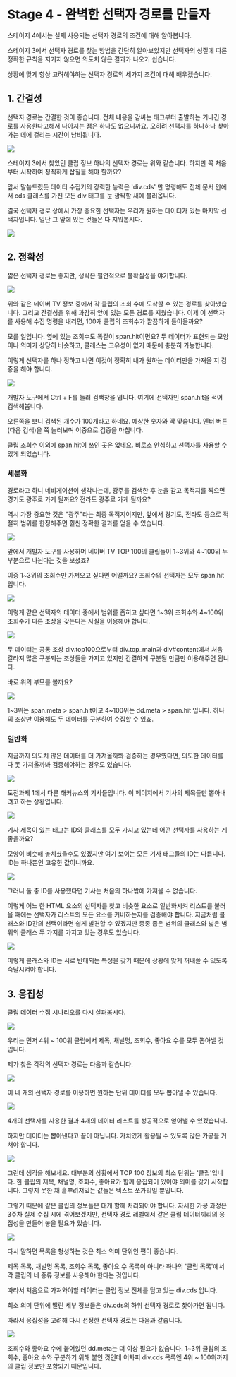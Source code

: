# Stage 4 - 완벽한 선택자 경로를 만들자

스테이지 4에서는 실제 사용되는 선택자 경로의 조건에 대해 알아봅니다.

스테이지 3에서 선택자 경로를 찾는 방법을 간단히 알아보았지만 선택자의 성질에 따른 정확한 규칙을 지키지 않으면 의도치 않은 결과가 나오기 쉽습니다.

상황에 맞게 항상 고려해야하는 선택자 경로의 세가지 조건에 대해 배우겠습니다.

## 1. 간결성

선택자 경로는 간결한 것이 좋습니다. 전체 내용을 감싸는 태그부터 출발하는 기나긴 경로를 사용한다고해서 나아지는 점은 하나도 없으니까요. 오히려 선택자를 하나하나 찾아가는 데에 걸리는 시간이 낭비됩니다.

![](../.gitbook/assets/image%20%28319%29.png)

스테이지 3에서 찾았던 클립 정보 하나의 선택자 경로는 위와 같습니다. 하지만 꼭 처음부터 시작하여 정직하게 삽질을 해야 할까요? 

앞서 말씀드렸듯 데이터 수집기의 강력한 능력은 'div.cds' 만 명령해도 전체 문서 안에서 cds 클래스를 가진 모든 div 태그를 눈 깜짝할 새에 불러옵니다.

결국 선택자 경로 상에서 가장 중요한 선택자는 우리가 원하는 데이터가 있는 마지막 선택자입니다. 일단 그 앞에 있는 것들은 다 지워봅시다.

![](../.gitbook/assets/image%20%28374%29.png)

## 2. 정확성

짧은 선택자 경로는 좋지만, 생략은 필연적으로 불확실성을 야기합니다.

![](../.gitbook/assets/image%20%28123%29.png)

위와 같은 네이버 TV 정보 중에서 각 클립의 조회 수에 도착할 수 있는 경로를 찾아냈습니다. 그리고 간결성을 위해 과감히 앞에 있는 모든 경로를 지웠습니다. 이제 이 선택자를 사용해 수집 명령을 내리면, 100개 클립의 조회수가 깔끔하게 들어올까요?

모를 일입니다. 옆에 있는 조회수도 똑같이 span.hit이면요? 두 데이터가 표현되는 모양이나 의미가 상당히 비슷하고, 클래스는 고유성이 없기 때문에 충분히 가능합니다.

이렇게 선택자를 하나 정하고 나면 이것이 정확히 내가 원하는 데이터만을 가져올 지 검증을 해야 합니다.

![](../.gitbook/assets/image%20%28119%29.png)

개발자 도구에서 Ctrl + F를 눌러 검색창을 엽니다. 여기에 선택자인 span.hit을 적어 검색해봅니다.

오른쪽을 보니 검색된 개수가 100개라고 하네요. 예상한 숫자와 딱 맞습니다. 엔터 버튼 \(다음 검색\)을 쭉 눌러보며 이중으로 검증을 마칩니다.

클립 조회수 이외에 span.hit이 쓰인 곳은 없네요. 비로소 안심하고 선택자를 사용할 수 있게 되었습니다.



### 세분화

경로라고 하니 네비게이션이 생각나는데, 광주를 검색한 후 눈을 감고 목적지를 찍으면 경기도 광주로 가게 될까요? 전라도 광주로 가게 될까요?

역시 가장 중요한 것은 "광주"라는 최종 목적지이지만, 앞에서 경기도, 전라도 등으로 적절히 범위를 한정해주면 훨씬 정확한 결과를 얻을 수 있습니다.



![](../.gitbook/assets/image%20%2818%29.png)

앞에서 개발자 도구를 사용하며 네이버 TV TOP 100의 클립들이 1~3위와 4~100위 두 부분으로 나뉜다는 것을 보셨죠?

이중 1~3위의 조회수만 가져오고 싶다면 어떨까요? 조회수의 선택자는 모두 span.hit입니다.

![](../.gitbook/assets/image%20%2879%29.png)

이렇게 같은 선택자의 데이터 중에서 범위를 좁히고 싶다면 1~3위 조회수와 4~100위 조회수가 다른 조상을 갖는다는 사실을 이용해야 합니다.

![](../.gitbook/assets/image%20%28389%29.png)

두 데이터는 공통 조상 div.top100으로부터 div.top\_main과 div\#content에서 처음 갈라져 많은 구분되는 조상들을 가지고 있지만 간결하게 구분될 만큼만 이용해주면 됩니다.

바로 위의 부모를 볼까요?

![](../.gitbook/assets/image%20%28363%29.png)

1~3위는 span.meta &gt; span.hit이고 4~100위는 dd.meta &gt; span.hit 입니다. 하나의 조상만 이용해도 두 데이터를 구분하여 수집할 수 있죠.



### 일반화

지금까지 의도치 않은 데이터를 더 가져올까봐 검증하는 경우였다면, 의도한 데이터를 다 못 가져올까봐 검증해야하는 경우도 있습니다.

![](../.gitbook/assets/image%20%2865%29.png)

도전과제 1에서 다룬 해커뉴스의 기사들입니다. 이 페이지에서 기사의 제목들만 뽑아내려고 하는 상황입니다.

![](../.gitbook/assets/image%20%28362%29.png)

기사 제목이 있는 태그는 ID와 클래스를 모두 가지고 있는데 어떤 선택자를 사용하는 게 좋을까요?

모양이 비슷해 놓치셨을수도 있겠지만 여기 보이는 모든 기사 태그들의 ID는 다릅니다. ID는 하나뿐인 고유한 값이니까요.

![](../.gitbook/assets/image%20%2854%29.png)

그러니 둘 중 ID를 사용했다면 기사는 처음의 하나밖에 가져올 수 없습니다.

이렇게 어느 한 HTML 요소의 선택자를 찾고 비슷한 요소로 일반화시켜 리스트를 불러올 때에는 선택자가 리스트의 모든 요소를 커버하는지를 검증해야 합니다. 지금처럼 클래스와 ID간의 선택이라면 쉽게 발견할 수 있겠지만 종종 좁은 범위의 클래스와 넓은 범위의 클래스 두 가지를 가지고 있는 경우도 있습니다.



![](../.gitbook/assets/image%20%28190%29.png)

이렇게 클래스와 ID는 서로 반대되는 특성을 갖기 때문에 상황에 맞게 꺼내쓸 수 있도록 숙달시켜야 합니다.



## 3. 응집성

클립 데이터 수집 시나리오를 다시 살펴봅시다.

![](../.gitbook/assets/image%20%28356%29.png)

우리는 먼저 4위 ~ 100위 클립에서 제목, 채널명, 조회수, 좋아요 수를 모두 뽑아낼 것입니다.

제가 찾은 각각의 선택자 경로는 다음과 같습니다.

![](../.gitbook/assets/image%20%28284%29.png)

이 네 개의 선택자 경로를 이용하면 원하는 단위 데이터를 모두 뽑아낼 수 있습니다.



![](../.gitbook/assets/image%20%28184%29.png)

4개의 선택자를 사용한 결과 4개의 데이터 리스트를 성공적으로 얻어낼 수 있겠습니다.

하지만 데이터는 뽑아낸다고 끝이 아닙니다. 가치있게 활용될 수 있도록 많은 가공을 거쳐야 합니다.



![](../.gitbook/assets/image%20%28105%29.png)

그런데 생각을 해보세요. 대부분의 상황에서 TOP 100 정보의 최소 단위는 '클립'입니다. 한 클립의 제목, 채널명, 조회수, 좋아요가 함께 응집되어 있어야 의미를 갖기 시작합니다. 그렇지 못한 채 흩뿌려져있는 값들은 텍스트 쪼가리일 뿐입니다.

그렇기 때문에 같은 클립의 정보들은 대개 함께 처리되어야 합니다. 자세한 가공 과정은 3주차 실제 수집 시에 겪어보겠지만, 선택자 경로 레벨에서 같은 클립 데이터끼리의 응집성을 만들어 놓을 필요가 있습니다.



![](../.gitbook/assets/image%20%28264%29.png)

다시 말하면 목록을 형성하는 것은 최소 의미 단위인 편이 좋습니다.

제목 목록, 채널명 목록, 조회수 목록, 좋아요 수 목록이 아니라 하나의 '클립 목록'에서 각 클립의 네 종류 정보를 사용해야 한다는 것입니다.

따라서 처음으로 가져와야할 데이터는 클립 정보 전체를 담고 있는 div.cds 입니다.

최소 의미 단위에 딸린 세부 정보들은 div.cds의 하위 선택자 경로로 찾아가면 됩니다.

따라서 응집성을 고려해 다시 선정한 선택자 경로는 다음과 같습니다.

![](../.gitbook/assets/image%20%28256%29.png)

조회수와 좋아요 수에 붙어있던 dd.meta는 더 이상 필요가 없습니다. 1~3위 클립의 조회수, 좋아요 수와 구분하기 위해 붙인 것인데 어차피 div.cds 목록엔 4위 ~ 100위까지의 클립 정보만 포함되기 때문입니다.

